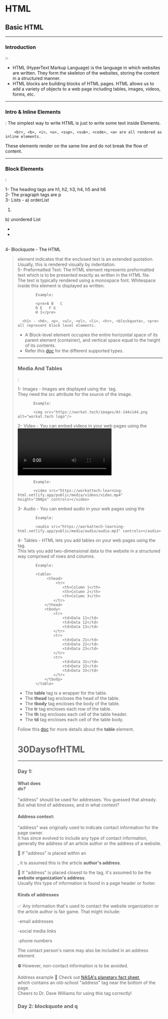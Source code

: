 <h1>HTML</h1>

## Basic HTML

<hr>

<h3>Introduction</h3> :-

   - HTML (HyperText Markup Language) is the language in which websites are written. They form the skeleton of the websites, storing the content in a structured manner.
   - HTML blocks are building blocks of HTML pages. HTML allows us to add a variety of objects to a web page including tables, images, videos, forms, etc.

<hr>

<h3>Intro & Inline Elements</h3> :
            The simplest way to write HTML is just to write some text inside Elements.
            
        <br>, <b>, <i>, <u>, <sup>, <sub>, <code>, <a> are all rendered as inline elements.
  
  These elements render on the same line and do not break the flow of content.
            
            
<hr>

<h3>Block Elements</h3> :

1- The heading tags are h1, h2, h3, h4, h5 and h6<br>
2- The pragraph tags are p<br>
3- Lists - a) orderList <ol> <li></li> </ol>   b) unordered List <ul> <li><li> </ul> <br>
4- Blockquote - The HTML <blockquote> element indicates that the enclosed text is an extended quotation. Usually, this is rendered visually by indentation.<br>
5- Preformatted Text:
     The HTML element represents preformatted text which is to be presented exactly as written in the HTML file. <br>
     The text is typically rendered using a monospace font. Whitespace inside this element is displayed as written. <br>
            
            Example:
            
            <pre>A B   C
            D E   F G
            H I</pre>
            
      <h1> - <h6>, <p>, <ul>, <ol>, <li>, <hr>, <blockquote>, <pre> all represent block level elements.

- A Block-level element occupies the entire horizontal space of its parent element (container), and vertical space equal to the height of its contents.
- Refer this <a href="https://developer.mozilla.org/en-US/docs/Web/HTML/Element/ol#attributes">doc</a> for the different supported types.

<hr>

<h3>Media And Tables</h3> :

1- Images - Images are displayed using the <img> tag.<br>
            They need the src attribute for the source of the image.<br>

           Example:
           
           <img src="https://workat.tech/images/At-144x144.png alt="workat.tech logo"/>
           
           
2- Video - You can embed videos in your web pages using the <video> tag.<br>
           It takes in an src attribute with the source of the video.
   
           Example:
           
           <video src="https://workattech-learning-html.netlify.app/public/media/videos/video.mp4"
    height="300px" controls></video>
    
3- Audio - You can embed audio in your web pages using the <audio> tag.<br>
           It takes in an src attribute with the source of the audio.
   
            Example:
            
            <audio src="https://workattech-learning-html.netlify.app/public/media/audio/audio.mp3" controls></audio>
            
            
4- Tables - HTML lets you add tables on your web pages using the <table> tag.<br> 
            This lets you add two-dimensional data to the website in a structured way comprised of rows and columns.
   
            Example:
            
            <table>
                 <thead>
                     <tr>
                        <th>Column 1</th>
                        <th>Column 2</th>
                        <th>Column 3</th>
                    </tr>
                </thead>
                <tbody>
                    <tr>
                        <td>Data 11</td>
                        <td>Data 12</td>
                        <td>Data 13</td>
                    </tr>
                    <tr>
                        <td>Data 21</td>
                        <td>Data 22</td>
                        <td>Data 23</td>
                    </tr>
                    <tr>
                        <td>Data 31</td>
                        <td>Data 32</td>
                        <td>Data 33</td>
                    </tr>
                </tbody>
            </table>
            
- The <b>table</b> tag is a wrapper for the table.<br>
- The <b>thead</b> tag encloses the head of the table.<br>
- The <b>tbody</b> tag encloses the body of the table.<br>
- The <b>tr</b> tag encloses each row of the table.<br>
- The <b>th</b> tag encloses each cell of the table header.<br>
- The <b>td</b> tag encloses each cell of the table body.<br>

Follow this <a href="https://developer.mozilla.org/en-US/docs/Web/HTML/Element/table">doc</a> for more details about the <b>table</b> element.

<h1>30DaysofHTML</h1>

<hr>

<h3>Day 1: <address></h3>

<h4>What does <address> do?</h4>
   
"address" should be used for addresses. You guessed that already.<br> 
But what kind of addresses, and in what context?
   
<h4>Address context:</h4>
	

"address" was originally used to indicate contact information for the page owner.<br> 
It has since evolved to include any type of contact information, generally the address of an article author or the address of a website.

🔹 If "address" is placed within an <article>, it is assumed this is the article <b>author's address</b>.

🔸 If "address" is placed closest to the <body> tag, it's assumed to be the <b>website organization's address</b>.<br>
   Usually this type of information is found in a page header or footer.
	
<h4>Kinds of addresses</h4>
✅ Any information that's used to contact the website organization or the article author is fair game. That might include:<br>

-email addresses<br>

-social media links<br>

-phone numbers<br>

The contact person's name may also be included in an address element.<br>

⛔️ However, non-contact information is to be avoided.<br>

Address example
💯 Check out <a href="https://nssdc.gsfc.nasa.gov/planetary/factsheet/">NASA's planetary fact sheet</a>,<br> 
which contains an old-school "address" tag near the bottom of the page.<br> 
Cheers to Dr. Dave Williams for using this tag correctly!

<h3>Day 2: blockquote and q </h3>
